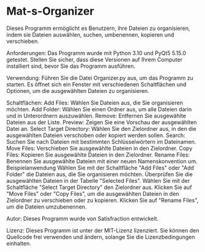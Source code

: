 # Mat-s-Organizer

Dieses Programm ermöglicht es Benutzern, ihre Dateien zu organisieren, indem sie Dateien auswählen, suchen, umbenennen, kopieren und verschieben.

Anforderungen:
Das Programm wurde mit Python 3.10 und PyQt5 5.15.0 getestet. Stellen Sie sicher, dass diese Versionen auf Ihrem Computer installiert sind, bevor Sie das Programm ausführen.


Verwendung:
Führen Sie die Datei Organizer.py aus, um das Programm zu starten. Es öffnet sich ein Fenster mit verschiedenen Schaltflächen und Optionen, um die ausgewählten Dateien zu organisieren.


Schaltflächen:
Add Files: Wählen Sie Dateien aus, die Sie organisieren möchten.
Add Folder: Wählen Sie einen Ordner aus, um alle Dateien darin und in Unterordnern auszuwählen.
Remove: Entfernen Sie ausgewählte Dateien aus der Liste.
Preview: Zeigen Sie eine Vorschau der ausgewählten Datei an.
Select Target Directory: Wählen Sie den Zielordner aus, in den die ausgewählten Dateien verschoben oder kopiert werden sollen.
Search: Suchen Sie nach Dateien mit bestimmten Schlüsselwörtern im Dateinamen.
Move Files: Verschieben Sie ausgewählte Dateien in den Zielordner.
Copy Files: Kopieren Sie ausgewählte Dateien in den Zielordner.
Rename Files: Benennen Sie ausgewählte Dateien mit einer neuen Namenskonvention um.
Beispielanwendung
Wählen Sie mit der Schaltfläche "Add Files" oder "Add Folder" die Dateien aus, die Sie organisieren möchten.
Überprüfen Sie die ausgewählten Dateien in der Tabelle "Selected Files".
Wählen Sie mit der Schaltfläche "Select Target Directory" den Zielordner aus.
Klicken Sie auf "Move Files" oder "Copy Files", um die ausgewählten Dateien in den Zielordner zu verschieben oder zu kopieren.
Klicken Sie auf "Rename Files", um die Dateien umzubenennen.


Autor:
Dieses Programm wurde von Satisfraction entwickelt.


Lizenz:
Dieses Programm ist unter der MIT-Lizenz lizenziert. Sie können den Quellcode frei verwenden und ändern, solange Sie die Lizenzbedingungen einhalten.
